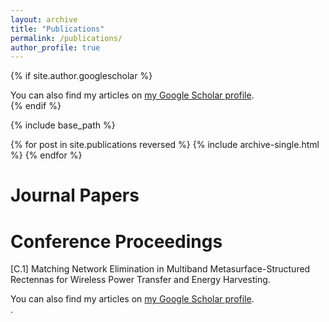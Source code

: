 ```yaml
---
layout: archive
title: "Publications"
permalink: /publications/
author_profile: true
---
```


{% if site.author.googlescholar %}
  <div class="wordwrap">You can also find my articles on <a href="{{site.author.googlescholar}}">my Google Scholar profile</a>.</div>
{% endif %}

{% include base_path %}

{% for post in site.publications reversed %}
  {% include archive-single.html %}
{% endfor %}

Journal Papers
======

Conference Proceedings
======

[C.1] Matching Network Elimination in Multiband Metasurface-Structured Rectennas for Wireless Power Transfer and Energy Harvesting. <div class="wordwrap">You can also find my articles on <a href="{{http://ieeexplore.ieee.org/abstract/document/10501137}}">my Google Scholar profile</a>.</div>.
